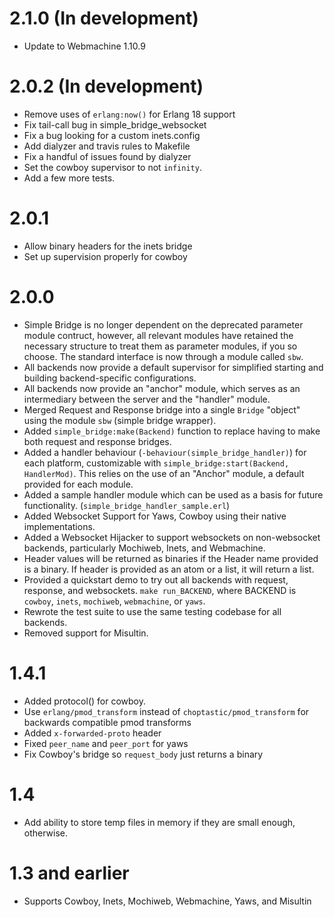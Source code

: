 # 2.1.0 (In development)
* Update to Webmachine 1.10.9

# 2.0.2 (In development)

* Remove uses of `erlang:now()` for Erlang 18 support
* Fix tail-call bug in simple_bridge_websocket
* Fix a bug looking for a custom inets.config
* Add dialyzer and travis rules to Makefile
* Fix a handful of issues found by dialyzer
* Set the cowboy supervisor to not `infinity`.
* Add a few more tests.

# 2.0.1

* Allow binary headers for the inets bridge
* Set up supervision properly for cowboy

# 2.0.0

* Simple Bridge is no longer dependent on the deprecated parameter module
  contruct, however, all relevant modules have retained the necessary structure
  to treat them as parameter modules, if you so choose. The standard interface
  is now through a module called `sbw`.
* All backends now provide a default supervisor for simplified starting and
  building backend-specific configurations.
* All backends now provide an "anchor" module, which serves as an intermediary
  between the server and the "handler" module.
* Merged Request and Response bridge into a single `Bridge` "object" using the
  module `sbw` (simple bridge wrapper).
* Added `simple_bridge:make(Backend)` function to replace having to make both
  request and response bridges.
* Added a handler behaviour (`-behaviour(simple_bridge_handler)`) for each
  platform, customizable with `simple_bridge:start(Backend, HandlerMod)`. This
  relies on the use of an "Anchor" module, a default provided for each module.
* Added a sample handler module which can be used as a basis for future
  functionality. (`simple_bridge_handler_sample.erl`)
* Added Websocket Support for Yaws, Cowboy using their native implementations.
* Added a Websocket Hijacker to support websockets on non-websocket backends,
  particularly Mochiweb, Inets, and Webmachine.
* Header values will be returned as binaries if the Header name provided is a
  binary. If header is provided as an atom or a list, it will return a list.
* Provided a quickstart demo to try out all backends with request, response,
  and websockets. `make run_BACKEND`, where BACKEND is `cowboy`, `inets`,
  `mochiweb`, `webmachine`, or `yaws`.
* Rewrote the test suite to use the same testing codebase for all backends.
* Removed support for Misultin.

# 1.4.1

* Added protocol() for cowboy.
* Use `erlang/pmod_transform` instead of `choptastic/pmod_transform` for
  backwards compatible pmod transforms
* Added `x-forwarded-proto` header
* Fixed `peer_name` and `peer_port` for yaws
* Fix Cowboy's bridge so `request_body` just returns a binary

# 1.4

* Add ability to store temp files in memory if they are small enough,
  otherwise.

# 1.3 and earlier

* Supports Cowboy, Inets, Mochiweb, Webmachine, Yaws, and Misultin

